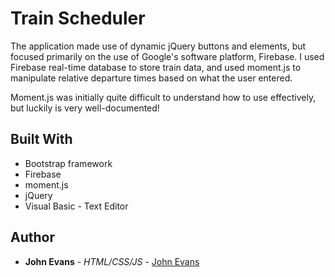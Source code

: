 # Train Scheduler

 
The application made use of dynamic jQuery buttons and elements, but focused primarily on the use of Google's software platform, Firebase.  I used Firebase real-time database to store train data, and used moment.js to manipulate relative departure times based on what the user entered.

Moment.js was initially quite difficult to understand how to use effectively, but luckily is very well-documented!
 

## Built With
* Bootstrap framework
* Firebase
* moment.js
* jQuery
* Visual Basic - Text Editor
 
## Author
* **John Evans** - *HTML/CSS/JS* - [John Evans](https://github.com/evanjo03)
